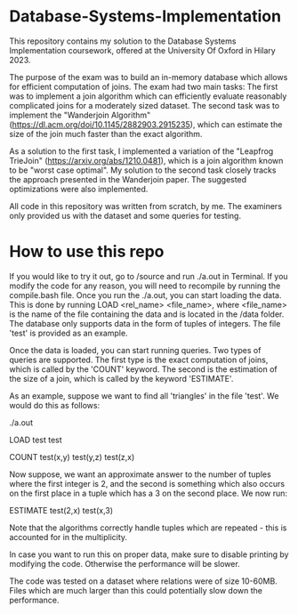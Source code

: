 # Database-Systems-Implementation
This repository contains my solution to the Database Systems Implementation coursework, offered at the University Of Oxford in Hilary 2023. 

The purpose of the exam was to build an in-memory database which allows for efficient computation of joins. The exam had two main tasks: 
The first was to implement a join algorithm which can efficiently evaluate reasonably complicated joins for a moderately sized dataset. 
The second task was to implement the "Wanderjoin Algorithm" (https://dl.acm.org/doi/10.1145/2882903.2915235), which can estimate the size of the join much faster than the exact algorithm. 

As a solution to the first task, I implemented a variation of the "Leapfrog TrieJoin" (https://arxiv.org/abs/1210.0481), which is a join algorithm known to be "worst case optimal". 
My solution to the second task closely tracks the approach presented in the Wanderjoin paper. The suggested optimizations were also implemented. 

All code in this repository was written from scratch, by me. The examiners only provided us with the dataset and some queries for testing. 


# How to use this repo
If you would like to try it out, go to /source and run ./a.out in Terminal. If you modify the code for any reason, you will need to recompile by running the compile.bash file. 
Once you run the ./a.out, you can start loading the data. This is done by running LOAD <rel_name> <file_name>, where <file_name> is the name of the file containing the data and is located in the /data folder. 
The database only supports data in the form of tuples of integers. The file 'test' is provided as an example. 

Once the data is loaded, you can start running queries. Two types of queries are supported. The first type is the exact computation of joins, which is called by the 'COUNT' keyword.
The second is the estimation of the size of a join, which is called by the keyword 'ESTIMATE'. 


As an example, suppose we want to find all 'triangles' in the file 'test'. We would do this as follows:

./a.out

LOAD test test

COUNT test(x,y) test(y,z) test(z,x) 

Now suppose, we want an approximate answer to the number of tuples where the first integer is 2, and the second is something which also occurs on the first place in a tuple which has a 3 on the second place.
We now run:

ESTIMATE test(2,x) test(x,3) 

Note that the algorithms correctly handle tuples which are repeated - this is accounted for in the multiplicity. 

In case you want to run this on proper data, make sure to disable printing by modifying the code. Otherwise the performance will be slower. 

The code was tested on a dataset where relations were of size 10-60MB. Files which are much larger than this could potentially slow down the performance. 
